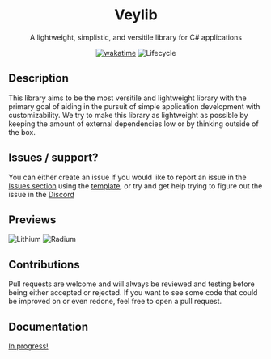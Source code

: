 <div align="center">

# Veylib
A lightweight, simplistic, and versitile library for C# applications

[![wakatime](https://wakatime.com/badge/user/0ccf7ed5-30a2-486d-8ea4-6b0ca58cd9c9/project/3b474118-cf1e-4b6a-bba2-1c30ece40015.svg)](https://wakatime.com/badge/user/0ccf7ed5-30a2-486d-8ea4-6b0ca58cd9c9/project/3b474118-cf1e-4b6a-bba2-1c30ece40015)
![Lifecycle](https://img.shields.io/badge/lifecycle-developing-green)

</div>

## Description
This library aims to be the most versitile and lightweight library with the primary goal of aiding in the pursuit of simple application development with customizability. We try to make this library as lightweight as possible by keeping the amount of external dependencies low or by thinking outside of the box.

## Issues / support?
You can either create an issue if you would like to report an issue in the [Issues section](https://github.com/verlox/Veylib/issues) using the [template](https://github.com/verlox/Veylib/issues/new?assignees=&labels=bug&template=bug_report.md&title=Bug), or try and get help trying to figure out the issue in the [Discord](https://discord.gg/efVxVFKuVu) 

## Previews
![Lithium](https://raw.githubusercontent.com/verlox/Veylib/master/Previews/lithium.png)
![Radium](https://raw.githubusercontent.com/verlox/Veylib/master/Previews/radium.png)

## Contributions
Pull requests are welcome and will always be reviewed and testing before being either accepted or rejected. If you want to see some code that could be improved on or even redone, feel free to open a pull request.

## Documentation
[In progress!](https://github.com/verlox/Veylib/wiki)
